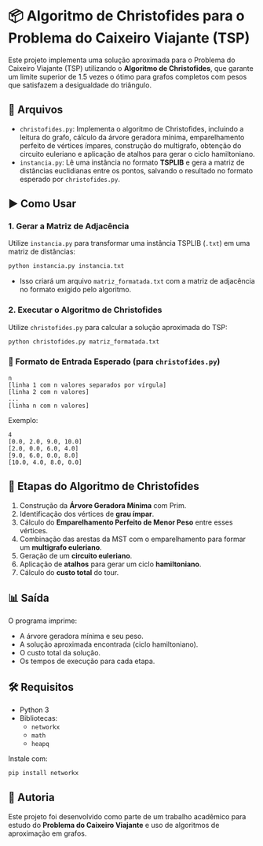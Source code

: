 # 📦 Algoritmo de Christofides para o Problema do Caixeiro Viajante (TSP)

Este projeto implementa uma solução aproximada para o Problema do Caixeiro Viajante (TSP) utilizando o **Algoritmo de Christofides**, que garante um limite superior de 1.5 vezes o ótimo para grafos completos com pesos que satisfazem a desigualdade do triângulo.

## 📁 Arquivos

- `christofides.py`: Implementa o algoritmo de Christofides, incluindo a leitura do grafo, cálculo da árvore geradora mínima, emparelhamento perfeito de vértices ímpares, construção do multigrafo, obtenção do circuito euleriano e aplicação de atalhos para gerar o ciclo hamiltoniano.
- `instancia.py`: Lê uma instância no formato **TSPLIB** e gera a matriz de distâncias euclidianas entre os pontos, salvando o resultado no formato esperado por `christofides.py`.

## ▶️ Como Usar

### 1. Gerar a Matriz de Adjacência

Utilize `instancia.py` para transformar uma instância TSPLIB (`.txt`) em uma matriz de distâncias:

```bash
python instancia.py instancia.txt
```

- Isso criará um arquivo `matriz_formatada.txt` com a matriz de adjacência no formato exigido pelo algoritmo.

### 2. Executar o Algoritmo de Christofides

Utilize `christofides.py` para calcular a solução aproximada do TSP:

```bash
python christofides.py matriz_formatada.txt
```

### 📝 Formato de Entrada Esperado (para `christofides.py`)

```
n
[linha 1 com n valores separados por vírgula]
[linha 2 com n valores]
...
[linha n com n valores]
```

Exemplo:

```
4
[0.0, 2.0, 9.0, 10.0]
[2.0, 0.0, 6.0, 4.0]
[9.0, 6.0, 0.0, 8.0]
[10.0, 4.0, 8.0, 0.0]
```

## 🧠 Etapas do Algoritmo de Christofides

1. Construção da **Árvore Geradora Mínima** com Prim.
2. Identificação dos vértices de **grau ímpar**.
3. Cálculo do **Emparelhamento Perfeito de Menor Peso** entre esses vértices.
4. Combinação das arestas da MST com o emparelhamento para formar um **multigrafo euleriano**.
5. Geração de um **circuito euleriano**.
6. Aplicação de **atalhos** para gerar um ciclo **hamiltoniano**.
7. Cálculo do **custo total** do tour.

## 📊 Saída

O programa imprime:

- A árvore geradora mínima e seu peso.
- A solução aproximada encontrada (ciclo hamiltoniano).
- O custo total da solução.
- Os tempos de execução para cada etapa.

## 🛠️ Requisitos

- Python 3
- Bibliotecas:
  - `networkx`
  - `math`
  - `heapq`

Instale com:

```bash
pip install networkx
```

## 👤 Autoria

Este projeto foi desenvolvido como parte de um trabalho acadêmico para estudo do **Problema do Caixeiro Viajante** e uso de algoritmos de aproximação em grafos.
